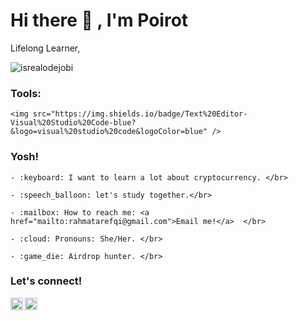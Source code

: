 # <summary><strong>Hi there :wave: , I'm Poirot</strong></summary>

Lifelong Learner, 

<p align="left"> <img src="https://komarev.com/ghpvc/?username=poirot&label=Profile%20views&color=0e75b6&style=flat" alt="isrealodejobi" />

</p>



### <summary><strong>Tools:</strong></summary>

<p>

    <img src="https://img.shields.io/badge/Text%20Editor-Visual%20Studio%20Code-blue?&logo=visual%20studio%20code&logoColor=blue" />

</p>



### <summary><strong>Yosh!</strong></summary>

<p>

    - :keyboard: I want to learn a lot about cryptocurrency. </br>

    - :speech_balloon: let's study together.</br>

    - :mailbox: How to reach me: <a href="mailto:rahmatarefqi@gmail.com">Email me!</a>  </br>

    - :cloud: Pronouns: She/Her. </br>

    - :game_die: Airdrop hunter. </br>
 

### <summary><strong>Let's connect!</strong></summary>

<a href="https://twitter.com/zoro_guest">

  <img align="left" alt="Goo's Twitter" width="20px" src="https://simpleicons.now.sh/twitter/495f7e" />

</a>

<a href="https://www.instagram.com/eky_100/">

  <img align="left" alt="Goo's Instagram" width="20px" src="https://simpleicons.now.sh/instagram/495f7e" />

</a>
